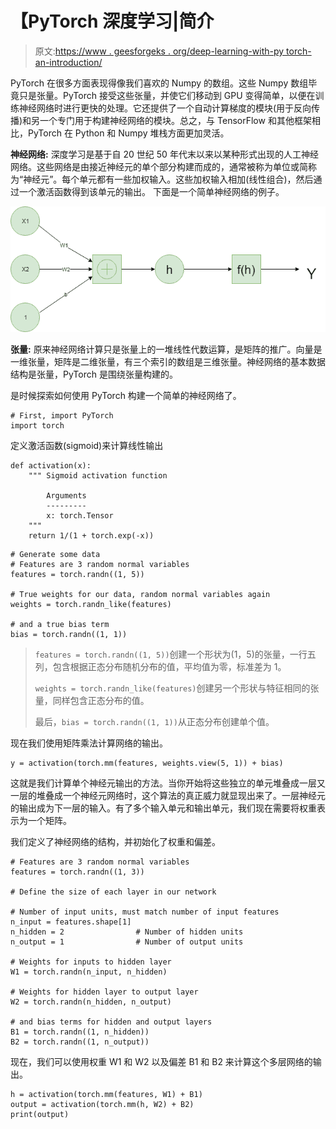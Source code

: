 # 【PyTorch 深度学习|简介

> 原文:[https://www . geesforgeks . org/deep-learning-with-py torch-an-introduction/](https://www.geeksforgeeks.org/deep-learning-with-pytorch-an-introduction/)

PyTorch 在很多方面表现得像我们喜欢的 Numpy 的数组。这些 Numpy 数组毕竟只是张量。PyTorch 接受这些张量，并使它们移动到 GPU 变得简单，以便在训练神经网络时进行更快的处理。它还提供了一个自动计算梯度的模块(用于反向传播)和另一个专门用于构建神经网络的模块。总之，与 TensorFlow 和其他框架相比，PyTorch 在 Python 和 Numpy 堆栈方面更加灵活。

**神经网络:**
深度学习是基于自 20 世纪 50 年代末以来以某种形式出现的人工神经网络。这些网络是由接近神经元的单个部分构建而成的，通常被称为单位或简称为“神经元”。每个单元都有一些加权输入。这些加权输入相加(线性组合)，然后通过一个激活函数得到该单元的输出。
下面是一个简单神经网络的例子。

![](img/9e63472a0ea362c0cfe6aecf5ea8b59c.png)

**张量:**
原来神经网络计算只是张量上的一堆线性代数运算，是矩阵的推广。向量是一维张量，矩阵是二维张量，有三个索引的数组是三维张量。神经网络的基本数据结构是张量，PyTorch 是围绕张量构建的。

是时候探索如何使用 PyTorch 构建一个简单的神经网络了。

```
# First, import PyTorch
import torch
```

定义激活函数(sigmoid)来计算线性输出

```
def activation(x):
    """ Sigmoid activation function 

        Arguments
        ---------
        x: torch.Tensor
    """
    return 1/(1 + torch.exp(-x))
```

```
# Generate some data 
# Features are 3 random normal variables
features = torch.randn((1, 5))

# True weights for our data, random normal variables again
weights = torch.randn_like(features)

# and a true bias term
bias = torch.randn((1, 1))
```

> `features = torch.randn((1, 5))`创建一个形状为(1，5)的张量，一行五列，包含根据正态分布随机分布的值，平均值为零，标准差为 1。
> 
> `weights = torch.randn_like(features)`创建另一个形状与特征相同的张量，同样包含正态分布的值。
> 
> 最后，`bias = torch.randn((1, 1))`从正态分布创建单个值。

现在我们使用矩阵乘法计算网络的输出。

```
y = activation(torch.mm(features, weights.view(5, 1)) + bias)
```

这就是我们计算单个神经元输出的方法。当你开始将这些独立的单元堆叠成一层又一层的堆叠成一个神经元网络时，这个算法的真正威力就显现出来了。一层神经元的输出成为下一层的输入。有了多个输入单元和输出单元，我们现在需要将权重表示为一个矩阵。

我们定义了神经网络的结构，并初始化了权重和偏差。

```
# Features are 3 random normal variables
features = torch.randn((1, 3))

# Define the size of each layer in our network

# Number of input units, must match number of input features
n_input = features.shape[1]     
n_hidden = 2                # Number of hidden units 
n_output = 1                # Number of output units

# Weights for inputs to hidden layer
W1 = torch.randn(n_input, n_hidden)

# Weights for hidden layer to output layer
W2 = torch.randn(n_hidden, n_output)

# and bias terms for hidden and output layers
B1 = torch.randn((1, n_hidden))
B2 = torch.randn((1, n_output))
```

现在，我们可以使用权重 W1 和 W2 以及偏差 B1 和 B2 来计算这个多层网络的输出。

```
h = activation(torch.mm(features, W1) + B1)
output = activation(torch.mm(h, W2) + B2)
print(output)
```